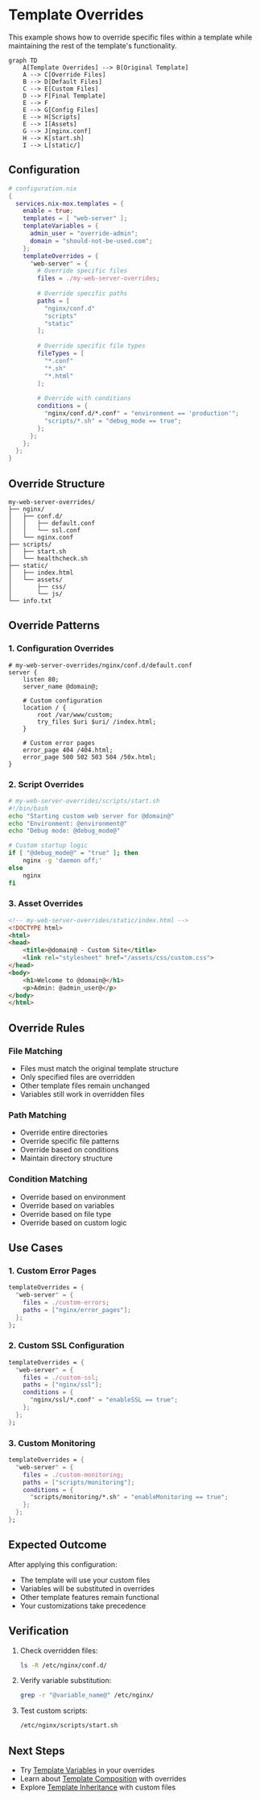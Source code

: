 # Template Overrides

This example shows how to override specific files within a template while maintaining the rest of the template's functionality.

```mermaid
graph TD
    A[Template Overrides] --> B[Original Template]
    A --> C[Override Files]
    B --> D[Default Files]
    C --> E[Custom Files]
    D --> F[Final Template]
    E --> F
    E --> G[Config Files]
    E --> H[Scripts]
    E --> I[Assets]
    G --> J[nginx.conf]
    H --> K[start.sh]
    I --> L[static/]
```

## Configuration

```nix
# configuration.nix
{
  services.nix-mox.templates = {
    enable = true;
    templates = [ "web-server" ];
    templateVariables = {
      admin_user = "override-admin";
      domain = "should-not-be-used.com";
    };
    templateOverrides = {
      "web-server" = {
        # Override specific files
        files = ./my-web-server-overrides;
        
        # Override specific paths
        paths = [
          "nginx/conf.d"
          "scripts"
          "static"
        ];
        
        # Override specific file types
        fileTypes = [
          "*.conf"
          "*.sh"
          "*.html"
        ];
        
        # Override with conditions
        conditions = {
          "nginx/conf.d/*.conf" = "environment == 'production'";
          "scripts/*.sh" = "debug_mode == true";
        };
      };
    };
  };
}
```

## Override Structure

```
my-web-server-overrides/
├── nginx/
│   ├── conf.d/
│   │   ├── default.conf
│   │   └── ssl.conf
│   └── nginx.conf
├── scripts/
│   ├── start.sh
│   └── healthcheck.sh
├── static/
│   ├── index.html
│   └── assets/
│       ├── css/
│       └── js/
└── info.txt
```

## Override Patterns

### 1. Configuration Overrides

```nginx
# my-web-server-overrides/nginx/conf.d/default.conf
server {
    listen 80;
    server_name @domain@;
    
    # Custom configuration
    location / {
        root /var/www/custom;
        try_files $uri $uri/ /index.html;
    }
    
    # Custom error pages
    error_page 404 /404.html;
    error_page 500 502 503 504 /50x.html;
}
```

### 2. Script Overrides

```bash
# my-web-server-overrides/scripts/start.sh
#!/bin/bash
echo "Starting custom web server for @domain@"
echo "Environment: @environment@"
echo "Debug mode: @debug_mode@"

# Custom startup logic
if [ "@debug_mode@" = "true" ]; then
    nginx -g 'daemon off;'
else
    nginx
fi
```

### 3. Asset Overrides

```html
<!-- my-web-server-overrides/static/index.html -->
<!DOCTYPE html>
<html>
<head>
    <title>@domain@ - Custom Site</title>
    <link rel="stylesheet" href="/assets/css/custom.css">
</head>
<body>
    <h1>Welcome to @domain@</h1>
    <p>Admin: @admin_user@</p>
</body>
</html>
```

## Override Rules

### File Matching

- Files must match the original template structure
- Only specified files are overridden
- Other template files remain unchanged
- Variables still work in overridden files

### Path Matching

- Override entire directories
- Override specific file patterns
- Override based on conditions
- Maintain directory structure

### Condition Matching

- Override based on environment
- Override based on variables
- Override based on file type
- Override based on custom logic

## Use Cases

### 1. Custom Error Pages

```nix
templateOverrides = {
  "web-server" = {
    files = ./custom-errors;
    paths = ["nginx/error_pages"];
  };
};
```

### 2. Custom SSL Configuration

```nix
templateOverrides = {
  "web-server" = {
    files = ./custom-ssl;
    paths = ["nginx/ssl"];
    conditions = {
      "nginx/ssl/*.conf" = "enableSSL == true";
    };
  };
};
```

### 3. Custom Monitoring

```nix
templateOverrides = {
  "web-server" = {
    files = ./custom-monitoring;
    paths = ["scripts/monitoring"];
    conditions = {
      "scripts/monitoring/*.sh" = "enableMonitoring == true";
    };
  };
};
```

## Expected Outcome

After applying this configuration:

- The template will use your custom files
- Variables will be substituted in overrides
- Other template features remain functional
- Your customizations take precedence

## Verification

1. Check overridden files:

   ```bash
   ls -R /etc/nginx/conf.d/
   ```

2. Verify variable substitution:

   ```bash
   grep -r "@variable_name@" /etc/nginx/
   ```

3. Test custom scripts:

   ```bash
   /etc/nginx/scripts/start.sh
   ```

## Next Steps

- Try [Template Variables](../05-variables) in your overrides
- Learn about [Template Composition](../03-composition) with overrides
- Explore [Template Inheritance](../04-inheritance) with custom files
